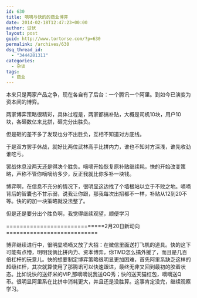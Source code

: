 ```yaml
---
id: 630
title: 嘀嘀与快的的商业博弈
date: 2014-02-18T12:47:23+00:00
author: 愆伏
layout: post
guid: http://www.tortorse.com/?p=630
permalink: /archives/630
dsq_thread_id:
  - "3444281311"
categories:
  - 杂谈
tags:
  - 商业
---
```

本来只是两家产品之争，现在各自有了后台：一个腾讯一个阿里。到如今已演变为资本间的博弈。<!--more-->

两家博弈策略很精彩，具体过程是，两家都搞补贴，大概是司机10块，用户10块，各砸数亿来比拼，砸完分出胜负。

但是砸的差不多了发现也分不出胜负，互相不知道对方底线。

于是双方罢手休战，就好比两位武林高手比拼内力，谁也不知对方深浅，谁先收劲谁吃亏。

罢战休息没两天还是得决个胜负。嘀嘀开始恢复原补贴继续耗，快的开始改变策略，声称不管你嘀嘀给多少，反正我就比你多补一块钱。

博弈啊，在信息不充分的情况下，很明显这边找了个墙根站以立于不败之地。嘀嘀背后的智囊也不甘示弱，说我让你跟，那我每次出招都不一样，补贴从12到20不等。快的的加一块策略就没法整了。

但是还是要分出个胜负啊，我觉得继续观望，顺便学习

=============================2月20日新动向===========================

博弈继续进行中，很明显嘀嘀又放了大招：在微信里面送打飞机的道具。快的这下可能有点懵，明明我俩比拼内力、资本博弈，你TMD怎么搞外援了，而且是几百倍杠杆的玩意儿。快的想要制定博弈策略很明显更加困难，首先阿里系缺乏这样的超级杠杆，其次就算使用了那腾讯可以快速跟进，最终无非又回到最初的胶着状态。比如说快的送虾米的VIP,那嘀嘀说我送QQ秀；快的送天猫红包，嘀嘀送Q币。很明显阿里系在比拼中消耗更大，并且还是没胜算。这事肯定没完，继续观察学习。
